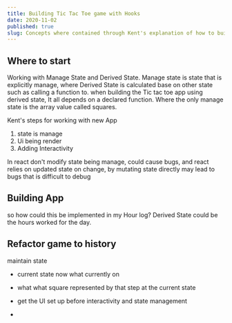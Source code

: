 ```yaml
---
title: Building Tic Tac Toe game with Hooks
date: 2020-11-02
published: true
slug: Concepts where contained through Kent's explanation of how to build the tic tac toe game using Hooks
---
```


## Where to start

Working with Manage State and Derived State. Manage state is state that is explicitly manage, where Derived State is calculated base on other state such as calling a function to. when building the Tic tac toe app using derived state, It all depends on a declared function. Where the only manage state is the array value called squares.

Kent's steps for working with new App

1. state is manage
2. Ui being render
3. Adding Interactivity

In react don't modify state being manage, could cause bugs, and react relies on updated state on change, by mutating state directly may lead to bugs that is difficult to debug

## Building App

so how could this be implemented in my Hour log? Derived State could be the hours worked for the day.

## Refactor game to history

maintain state

- current state now what currently on

- what what square represented by that step at the current state

- get the UI set up before interactivity and state management

-
